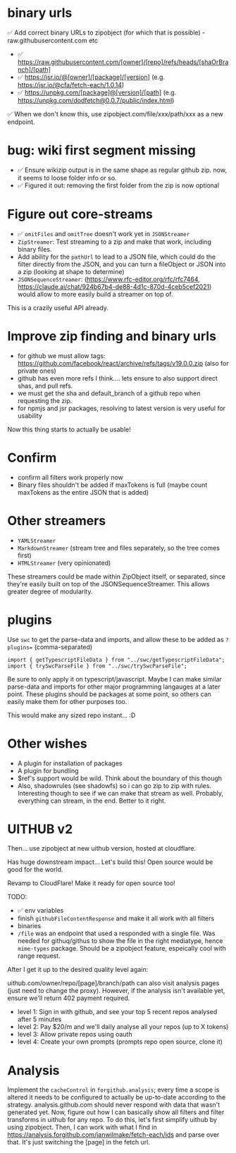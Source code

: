 # binary urls

✅ Add correct binary URLs to zipobject (for which that is possible) - raw.githubusercontent.com etc

- ✅ https://raw.githubusercontent.com/[owner]/[repo]/refs/heads/[shaOrBranch]/[path]
- ✅ https://jsr.io/@[owner]/[package]/[version] (e.g. https://jsr.io/@cfa/fetch-each/1.0.14)
- ✅ https://unpkg.com/[package]@[version]/[path] (e.g. https://unpkg.com/dodfetch@0.0.7/public/index.html)

✅ When we don't know this, use zipobject.com/file/xxx/path/xxx as a new endpoint.

# bug: wiki first segment missing

- ✅ Ensure wikizip output is in the same shape as regular github zip. now, it seems to loose folder info or so.
- ✅ Figured it out: removing the first folder from the zip is now optional

# Figure out core-streams

- ✅ `omitFiles` and `omitTree` doesn't work yet in `JSONStreamer`
- `ZipStreamer`: Test streaming to a zip and make that work, including binary files.
- Add ability for the `pathUrl` to lead to a JSON file, which could do the filter directly from the JSON, and you can turn a fileObject or JSON into a zip (looking at shape to determine)
- `JSONSequenceStreamer`: (https://www.rfc-editor.org/rfc/rfc7464, https://claude.ai/chat/924b67b4-de88-4d1c-870d-4ceb5cef2021) would allow to more easily build a streamer on top of.

This is a crazily useful API already.

# Improve zip finding and binary urls

- for github we must allow tags: https://github.com/facebook/react/archive/refs/tags/v19.0.0.zip (also for private ones)
- github has even more refs I think.... lets ensure to also support direct shas, and pull refs.
- we must get the sha and default_branch of a github repo when requesting the zip.
- for npmjs and jsr packages, resolving to latest version is very useful for usability

Now this thing starts to actually be usable!

# Confirm

- confirm all filters work properly now
- Binary files shouldn't be added if maxTokens is full (maybe count maxTokens as the entire JSON that is added)

# Other streamers

- `YAMLStreamer`
- `MarkdownStreamer` (stream tree and files separately, so the tree comes first)
- `HTMLStreamer` (very opinionated)

These streamers could be made within ZipObject itself, or separated, since they're easily built on top of the JSONSequenceStreamer. This allows greater degree of modularity.

# plugins

Use `swc` to get the parse-data and imports, and allow these to be added as `?plugins=` (comma-separated)

```
import { getTypescriptFileData } from "../swc/getTypescriptFileData";
import { trySwcParseFile } from "../swc/trySwcParseFile";
```

Be sure to only apply it on typescript/javascript. Maybe I can make similar parse-data and imports for other major programming langauges at a later point. These plugins should be packages at some point, so others can easily make them for other purposes too.

This would make any sized repo instant... :D

# Other wishes

- A plugin for installation of packages
- A plugin for bundling
- $ref's support would be wild. Think about the boundary of this though
- Also, shadowrules (see shadowfs) so i can go zip to zip with rules. Interesting though to see if we can make that stream as well. Probably, everything can stream, in the end. Better to it right.

# UITHUB v2

Then... use zipobject at new uithub version, hosted at cloudflare.

Has huge downstream impact... Let's build this! Open source would be good for the world.

Revamp to CloudFlare! Make it ready for open source too!

TODO:

- ✅ env variables
- finish `githubFileContentResponse` and make it all work with all filters
- binaries
- `/file` was an endpoint that used a responded with a single file. Was needed for githuq/githus to show the file in the right mediatype, hence `mime-types` package. Should be a zipobject feature, espeically cool with range request.

After I get it up to the desired quality level again:

uithub.com/owner/repo/[page]/branch/path can also visit analysis pages (just need to change the proxy). However, if the analysis isn't available yet, ensure we'll return 402 payment required.

- level 1: Sign in with github, and see your top 5 recent repos analysed after 5 minutes
- level 2: Pay $20/m and we'll daily analyse all your repos (up to X tokens)
- level 3: Allow private repos using oauth
- level 4: Create your own prompts (prompts repo open source, clone it)

# Analysis

Implement the `cacheControl` in `forgithub.analysis`; every time a scope is altered it needs to be configured to actually be up-to-date according to the strategy. analysis.github.com should never respond with data that wasn't generated yet. Now, figure out how I can basically show all filters and filter transforms in uithub for any repo. To do this, let's first simplify uithub by using zipobject. Then, I can work with what I find in https://analysis.forgithub.com/janwilmake/fetch-each/ids and parse over that. It's just switching the [page] in the fetch url.
